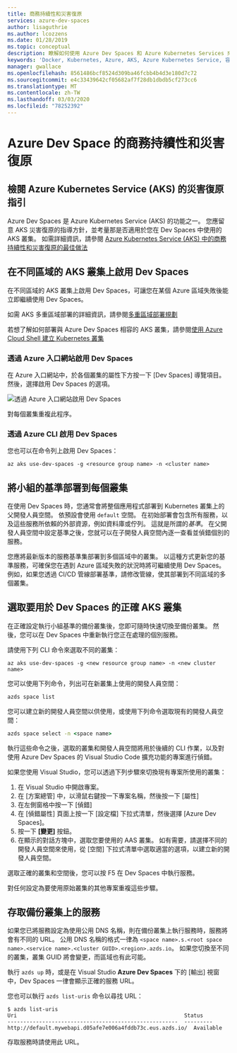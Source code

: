 ```yaml
---
title: 商務持續性和災害復原
services: azure-dev-spaces
author: lisaguthrie
ms.author: lcozzens
ms.date: 01/28/2019
ms.topic: conceptual
description: 瞭解如何使用 Azure Dev Spaces 和 Azure Kubernetes Services 來供應商務持續性，並為嚴重損壞修復做準備
keywords: 'Docker, Kubernetes, Azure, AKS, Azure Kubernetes Service, 容器, Helm, 服務網格, 服務網格路由傳送, kubectl, k8s '
manager: gwallace
ms.openlocfilehash: 8561486bcf8524d309ba46fcbb4b4d3e180d7c72
ms.sourcegitcommit: e4c33439642cf05682af7f28db1dbdb5cf273cc6
ms.translationtype: MT
ms.contentlocale: zh-TW
ms.lasthandoff: 03/03/2020
ms.locfileid: "78252392"
---
```

# <a name="business-continuity-and-disaster-recovery-in-azure-dev-spaces"></a>Azure Dev Space 的商務持續性和災害復原

## <a name="review-disaster-recovery-guidance-for-azure-kubernetes-service-aks"></a>檢閱 Azure Kubernetes Service (AKS) 的災害復原指引

Azure Dev Spaces 是 Azure Kubernetes Service (AKS) 的功能之一。 您應留意 AKS 災害復原的指導方針，並考量那是否適用於您在 Dev Spaces 中使用的 AKS 叢集。 如需詳細資訊，請參閱 [Azure Kubernetes Service (AKS) 中的商務持續性和災害復原的最佳做法](https://docs.microsoft.com/azure/aks/operator-best-practices-multi-region)

## <a name="enable-dev-spaces-on-aks-clusters-in-different-regions"></a>在不同區域的 AKS 叢集上啟用 Dev Spaces

在不同區域的 AKS 叢集上啟用 Dev Spaces，可讓您在某個 Azure 區域失敗後能立即繼續使用 Dev Spaces。

如需 AKS 多重區域部署的詳細資訊，請參閱[多重區域部署規劃](https://docs.microsoft.com/azure/aks/operator-best-practices-multi-region#plan-for-multiregion-deployment)

若想了解如何部署與 Azure Dev Spaces 相容的 AKS 叢集，請參閱[使用 Azure Cloud Shell 建立 Kubernetes 叢集](https://docs.microsoft.com/azure/dev-spaces/how-to/create-cluster-cloud-shell)

### <a name="enable-dev-spaces-via-the-azure-portal"></a>透過 Azure 入口網站啟用 Dev Spaces

在 Azure 入口網站中，於各個叢集的屬性下方按一下 [Dev Spaces] 導覽項目。 然後，選擇啟用 Dev Spaces 的選項。

![透過 Azure 入口網站啟用 Dev Spaces](../media/common/enable-dev-spaces.jpg)

對每個叢集重複此程序。

### <a name="enable-dev-spaces-via-the-azure-cli"></a>透過 Azure CLI 啟用 Dev Spaces

您也可以在命令列上啟用 Dev Spaces：

```azurecli
az aks use-dev-spaces -g <resource group name> -n <cluster name>
```

## <a name="deploy-your-teams-baseline-to-each-cluster"></a>將小組的基準部署到每個叢集

在使用 Dev Spaces 時，您通常會將整個應用程式部署到 Kubernetes 叢集上的父開發人員空間。 依預設會使用 `default` 空間。 在初始部署會包含所有服務，以及這些服務所依賴的外部資源，例如資料庫或佇列。 這就是所謂的*基準*。 在父開發人員空間中設定基準之後，您就可以在子開發人員空間內逐一查看並偵錯個別的服務。

您應將最新版本的服務基準集部署到多個區域中的叢集。 以這種方式更新您的基準服務，可確保您在遇到 Azure 區域失敗的狀況時將可繼續使用 Dev Spaces。 例如，如果您透過 CI/CD 管線部署基準，請修改管線，使其部署到不同區域的多個叢集。

## <a name="select-the-correct-aks-cluster-to-use-for-dev-spaces"></a>選取要用於 Dev Spaces 的正確 AKS 叢集

在正確設定執行小組基準的備份叢集後，您即可隨時快速切換至備份叢集。 然後，您可以在 Dev Spaces 中重新執行您正在處理的個別服務。

請使用下列 CLI 命令來選取不同的叢集：

```azurecli
az aks use-dev-spaces -g <new resource group name> -n <new cluster name>
```

您可以使用下列命令，列出可在新叢集上使用的開發人員空間：

```cmd
azds space list
```

您可以建立新的開發人員空間以供使用，或使用下列命令選取現有的開發人員空間：

```cmd
azds space select -n <space name>
```

執行這些命令之後，選取的叢集和開發人員空間將用於後續的 CLI 作業，以及對使用 Azure Dev Spaces 的 Visual Studio Code 擴充功能的專案進行偵錯。

如果您使用 Visual Studio，您可以透過下列步驟來切換現有專案所使用的叢集：

1. 在 Visual Studio 中開啟專案。
1. 在 [方案總管] 中，以滑鼠右鍵按一下專案名稱，然後按一下 [屬性]
1. 在左側窗格中按一下 [偵錯]
1. 在 [偵錯屬性] 頁面上按一下 [設定檔] 下拉式清單，然後選擇 [Azure Dev Spaces]。
1. 按一下 **[變更]** 按鈕。
1. 在顯示的對話方塊中，選取您要使用的 AAS 叢集。 如有需要，請選擇不同的開發人員空間來使用，從 [空間] 下拉式清單中選取適當的選項，以建立新的開發人員空間。

選取正確的叢集和空間後，您可以按 F5 在 Dev Spaces 中執行服務。

對任何設定為要使用原始叢集的其他專案重複這些步驟。

## <a name="access-a-service-on-a-backup-cluster"></a>存取備份叢集上的服務

如果您已將服務設定為使用公用 DNS 名稱，則在備份叢集上執行服務時，服務將會有不同的 URL。 公用 DNS 名稱的格式一律為 `<space name>.s.<root space name>.<service name>.<cluster GUID>.<region>.azds.io`。 如果您切換至不同的叢集，叢集 GUID 將會變更，而區域也有此可能。

執行 `azds up` 時，或是在 Visual Studio **Azure Dev Spaces** 下的 [輸出] 視窗中，Dev Spaces 一律會顯示正確的服務 URL。

您也可以執行 `azds list-uris` 命令以尋找 URL：
```
$ azds list-uris
Uri                                                     Status
------------------------------------------------------  ---------
http://default.mywebapi.d05afe7e006a4fddb73c.eus.azds.io/  Available
```

存取服務時請使用此 URL。
